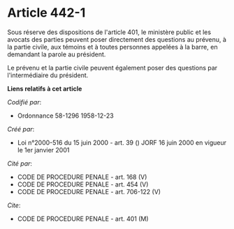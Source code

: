# Article 442-1

Sous réserve des dispositions de l'article 401, le ministère public et les avocats des parties peuvent poser directement des
questions au prévenu, à la partie civile, aux témoins et à toutes personnes appelées à la barre, en demandant la parole au
président.

Le prévenu et la partie civile peuvent également poser des questions par l'intermédiaire du président.

**Liens relatifs à cet article**

_Codifié par_:

  - Ordonnance 58-1296 1958-12-23

_Créé par_:

  - Loi n°2000-516 du 15 juin 2000 - art. 39 () JORF 16 juin 2000 en vigueur le 1er janvier 2001

_Cité par_:

  - CODE DE PROCEDURE PENALE - art. 168 (V)
  - CODE DE PROCEDURE PENALE - art. 454 (V)
  - CODE DE PROCEDURE PENALE - art. 706-122 (V)

_Cite_:

  - CODE DE PROCEDURE PENALE - art. 401 (M)
